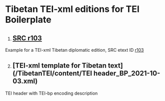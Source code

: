 # Tibetan TEI-xml editions for TEI Boilerplate



1. ## **[SRC r103](/TibetanTEI/content/r103_BP_2021-10-03.xml)**
Example for a TEI-xml Tibetan diplomatic edition, SRC etext ID [r103](https://sakyaresearch.org/etexts/103/)

2. ## **[TEI-xml template for Tibetan text](/TibetanTEI/content/TEI header_BP_2021-10-03.xml)**
TEI header with TEI-bp encoding description

